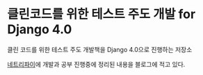 # 클린코드를 위한 테스트 주도 개발 for Django 4.0

클린 코드를 위한 테스트 주도 개발책을 Django 4.0으로 진행하는 저장소

[네트리파이](https://nirvana-article.netlify.app/post/2022-05-30/tdd-django/)에 개발과 공부 진행중에 정리된 내용을 블로그에 적고 있다.